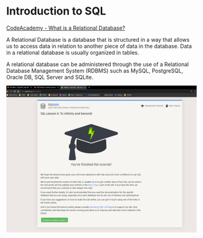 # Introduction to SQL

[CodeAcademy - What is a Relational Database?](https://www.codecademy.com/article/what-is-rdbms-sql)

A Relational Database is a database that is structured in a way that allows us to access data in relation to another piece of data in the database.
Data in a relational database is usually organized in tables.

A relational database can be administered through the use of a Relational Database Management System (RDBMS) such as MySQL, PostgreSQL, Oracle DB, SQL Server and SQLite.


![SQL Bolt screenshot](/images/SteveGantSQLBolt.png)
